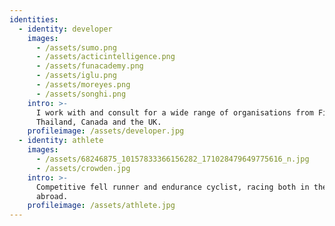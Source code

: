 ```yaml
---
identities:
  - identity: developer
    images:
      - /assets/sumo.png
      - /assets/acticintelligence.png
      - /assets/funacademy.png
      - /assets/iglu.png
      - /assets/moreyes.png
      - /assets/songhi.png
    intro: >-
      I work with and consult for a wide range of organisations from Finland,
      Thailand, Canada and the UK.
    profileimage: /assets/developer.jpg
  - identity: athlete
    images:
      - /assets/68246875_10157833366156282_171028479649775616_n.jpg
      - /assets/crowden.jpg
    intro: >-
      Competitive fell runner and endurance cyclist, racing both in the UK and
      abroad.
    profileimage: /assets/athlete.jpg
---
```


